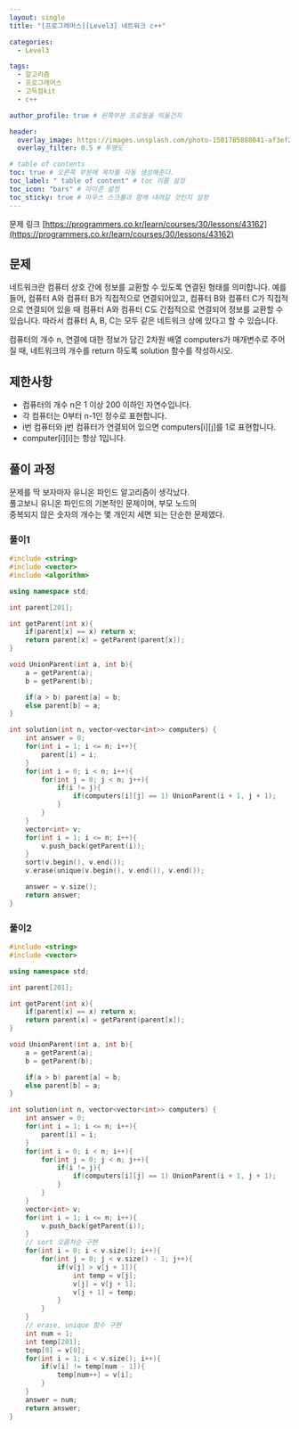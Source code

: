 ```yaml
---
layout: single
title: "[프로그래머스][Level3] 네트워크 c++"

categories:
  - Level3

tags:
  - 알고리즘
  - 프로그래머스
  - 고득점kit
  - c++

author_profile: true # 왼쪽부분 프로필을 띄울건지

header:
  overlay_image: https://images.unsplash.com/photo-1501785888041-af3ef285b470?ixlib=rb-1.2.1&ixid=eyJhcHBfaWQiOjEyMDd9&auto=format&fit=crop&w=1350&q=80
  overlay_filter: 0.5 # 투명도

# table of contents
toc: true # 오른쪽 부분에 목차를 자동 생성해준다.
toc_label: " table of content" # toc 이름 설정
toc_icon: "bars" # 아이콘 설정
toc_sticky: true # 마우스 스크롤과 함께 내려갈 것인지 설정
---
```


문제 링크 [https://programmers.co.kr/learn/courses/30/lessons/43162](https://programmers.co.kr/learn/courses/30/lessons/43162)

## 문제

네트워크란 컴퓨터 상호 간에 정보를 교환할 수 있도록 연결된 형태를 의미합니다. 예를 들어, 컴퓨터 A와 컴퓨터 B가 직접적으로 연결되어있고, 컴퓨터 B와 컴퓨터 C가 직접적으로 연결되어 있을 때 컴퓨터 A와 컴퓨터 C도 간접적으로 연결되어 정보를 교환할 수 있습니다. 따라서 컴퓨터 A, B, C는 모두 같은 네트워크 상에 있다고 할 수 있습니다.

컴퓨터의 개수 n, 연결에 대한 정보가 담긴 2차원 배열 computers가 매개변수로 주어질 때, 네트워크의 개수를 return 하도록 solution 함수를 작성하시오.

## 제한사항

- 컴퓨터의 개수 n은 1 이상 200 이하인 자연수입니다.
- 각 컴퓨터는 0부터 n-1인 정수로 표현합니다.
- i번 컴퓨터와 j번 컴퓨터가 연결되어 있으면 computers[i][j]를 1로 표현합니다.
- computer[i][i]는 항상 1입니다.

## 풀이 과정

문제를 딱 보자마자 유니온 파인드 알고리즘이 생각났다.  
풀고보니 유니온 파인드의 기본적인 문제이며, 부모 노드의  
중복되지 않은 숫자의 개수는 몇 개인지 세면 되는 단순한 문제였다.

### 풀이1

```c++
#include <string>
#include <vector>
#include <algorithm>

using namespace std;

int parent[201];

int getParent(int x){
    if(parent[x] == x) return x;
    return parent[x] = getParent(parent[x]);
}

void UnionParent(int a, int b){
    a = getParent(a);
    b = getParent(b);

    if(a > b) parent[a] = b;
    else parent[b] = a;
}

int solution(int n, vector<vector<int>> computers) {
    int answer = 0;
    for(int i = 1; i <= n; i++){
        parent[i] = i;
    }
    for(int i = 0; i < n; i++){
        for(int j = 0; j < n; j++){
            if(i != j){
                if(computers[i][j] == 1) UnionParent(i + 1, j + 1);
            }
        }
    }
    vector<int> v;
    for(int i = 1; i <= n; i++){
        v.push_back(getParent(i));
    }
    sort(v.begin(), v.end());
    v.erase(unique(v.begin(), v.end()), v.end());

    answer = v.size();
    return answer;
}
```

### 풀이2

```c++
#include <string>
#include <vector>

using namespace std;

int parent[201];

int getParent(int x){
    if(parent[x] == x) return x;
    return parent[x] = getParent(parent[x]);
}

void UnionParent(int a, int b){
    a = getParent(a);
    b = getParent(b);

    if(a > b) parent[a] = b;
    else parent[b] = a;
}

int solution(int n, vector<vector<int>> computers) {
    int answer = 0;
    for(int i = 1; i <= n; i++){
        parent[i] = i;
    }
    for(int i = 0; i < n; i++){
        for(int j = 0; j < n; j++){
            if(i != j){
                if(computers[i][j] == 1) UnionParent(i + 1, j + 1);
            }
        }
    }
    vector<int> v;
    for(int i = 1; i <= n; i++){
        v.push_back(getParent(i));
    }
    // sort 오름차순 구현
    for(int i = 0; i < v.size(); i++){
        for(int j = 0; j < v.size() - 1; j++){
            if(v[j] > v[j + 1]){
                int temp = v[j];
                v[j] = v[j + 1];
                v[j + 1] = temp;
            }
        }
    }
    // erase, unique 함수 구현
    int num = 1;
    int temp[201];
    temp[0] = v[0];
    for(int i = 1; i < v.size(); i++){
        if(v[i] != temp[num - 1]){
            temp[num++] = v[i];
        }
    }
    answer = num;
    return answer;
}
```
